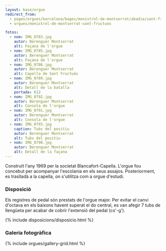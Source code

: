 ```yaml
---
layout: base/orgue
redirect_from:
  - pages/orgues/barcelona/bages/monistrol-de-montserrat/abadia/sant-fructuos
  - orgues/monistrol-de-montserrat-sant-fructuos

fotos:
  - nom: IMG_0783.jpg
    autor: Berenguer Montserrat
    alt: Façana de l'orgue
  - nom: IMG_0785.jpg
    autor: Berenguer Montserrat
    alt: Façana de l'orgue
  - nom: IMG_0786.jpg
    autor: Berenguer Montserrat
    alt: Capella de Sant Fructuós
  - nom: IMG_0789.jpg
    autor: Berenguer Montserrat
    alt: Detall de la batalla
    portada: 612
  - nom: IMG_0792.jpg
    autor: Berenguer Montserrat
    alt: Consola de l'orgue
  - nom: IMG_0791.jpg
    autor: Berenguer Montserrat
    alt: Consola de l'orgue
  - nom: IMG_0793.jpg
    caption: Tubs del positiu
    autor: Berenguer Montserrat
    alt: Tubs del positiu
  - nom: IMG_0798.jpg
    autor: Berenguer Montserrat
    alt: Detall de la façana
---
```


Construït l'any 1969 per la societat Blancafort-Capella. L'orgue fou concebut per acompanyar l'escolania en
els seus assajos. Posteriorment, es traslladà a la capella, on s'utilitza com a orgue d'estudi.

### Disposició

Els registres de pedal són prestats de l'orgue major. Per evitar el canvi d'octava en els baixons havent superat el do
central, es van afegir 7 tubs de llengüeta per acabar de cobrir l'extensió del pedal (cs'-g').

{% include disposicions/disposicio.html %}

### Galeria fotogràfica

{% include orgues/gallery-grid.html %}

